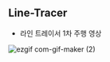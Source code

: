 ## Line-Tracer
* 라인 트레이서 1차 주행 영상


![ezgif com-gif-maker (2)](https://user-images.githubusercontent.com/76464662/150126401-7ce49037-7a3d-4bf6-bcf0-d5b225ae79ca.gif)
